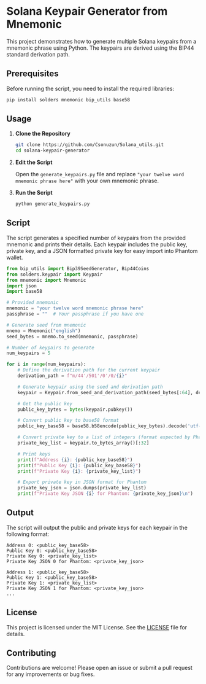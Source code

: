 
# Solana Keypair Generator from Mnemonic

This project demonstrates how to generate multiple Solana keypairs from a mnemonic phrase using Python. The keypairs are derived using the BIP44 standard derivation path.

## Prerequisites

Before running the script, you need to install the required libraries:

```bash
pip install solders mnemonic bip_utils base58
```

## Usage

1. **Clone the Repository**

   ```bash
   git clone https://github.com/Csonuzun/Solana_utils.git
   cd solana-keypair-generator
   ```

2. **Edit the Script**

   Open the `generate_keypairs.py` file and replace `"your twelve word mnemonic phrase here"` with your own mnemonic phrase.

3. **Run the Script**

   ```bash
   python generate_keypairs.py
   ```

## Script

The script generates a specified number of keypairs from the provided mnemonic and prints their details. Each keypair includes the public key, private key, and a JSON formatted private key for easy import into Phantom wallet.

```python
from bip_utils import Bip39SeedGenerator, Bip44Coins
from solders.keypair import Keypair
from mnemonic import Mnemonic
import json
import base58

# Provided mnemonic
mnemonic = "your twelve word mnemonic phrase here"
passphrase = ""  # Your passphrase if you have one

# Generate seed from mnemonic
mnemo = Mnemonic("english")
seed_bytes = mnemo.to_seed(mnemonic, passphrase)

# Number of keypairs to generate
num_keypairs = 5

for i in range(num_keypairs):
    # Define the derivation path for the current keypair
    derivation_path = f"m/44'/501'/0'/0/{i}"

    # Generate keypair using the seed and derivation path
    keypair = Keypair.from_seed_and_derivation_path(seed_bytes[:64], derivation_path)

    # Get the public key
    public_key_bytes = bytes(keypair.pubkey())

    # Convert public key to base58 format
    public_key_base58 = base58.b58encode(public_key_bytes).decode('utf-8')

    # Convert private key to a list of integers (format expected by Phantom)
    private_key_list = keypair.to_bytes_array()[:32]

    # Print keys
    print(f"Address {i}: {public_key_base58}")
    print(f"Public Key {i}: {public_key_base58}")
    print(f"Private Key {i}: {private_key_list}")

    # Export private key in JSON format for Phantom
    private_key_json = json.dumps(private_key_list)
    print(f"Private Key JSON {i} for Phantom: {private_key_json}\n")
```

## Output

The script will output the public and private keys for each keypair in the following format:

```
Address 0: <public_key_base58>
Public Key 0: <public_key_base58>
Private Key 0: <private_key_list>
Private Key JSON 0 for Phantom: <private_key_json>

Address 1: <public_key_base58>
Public Key 1: <public_key_base58>
Private Key 1: <private_key_list>
Private Key JSON 1 for Phantom: <private_key_json>
...
```

## License

This project is licensed under the MIT License. See the [LICENSE](LICENSE) file for details.

## Contributing

Contributions are welcome! Please open an issue or submit a pull request for any improvements or bug fixes.
